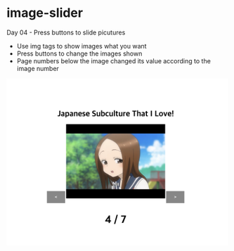 # image-slider
Day 04 - Press buttons to slide picutures

- Use img tags to show images what you want
- Press buttons to change the images shown
- Page numbers below the image changed its value according to the image number

<img src="images/sample.png">